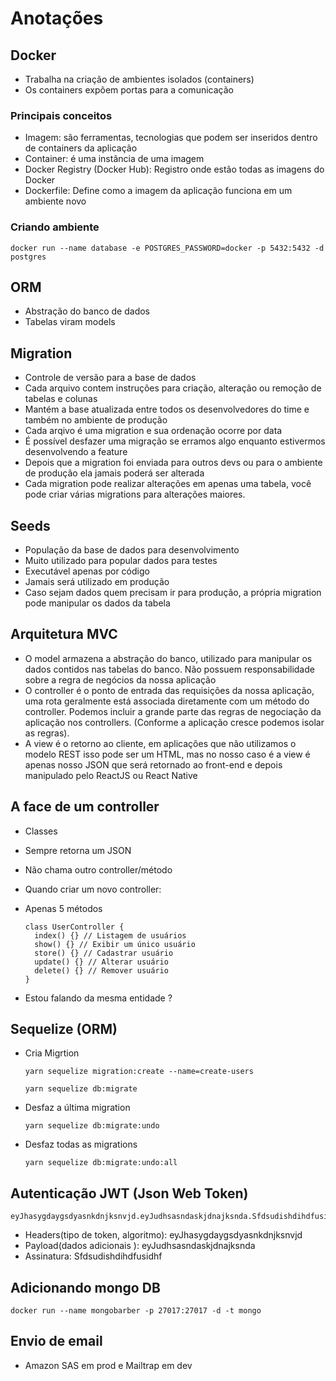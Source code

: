 # Anotações

## Docker

- Trabalha na criação de ambientes isolados (containers)
- Os containers expõem portas para a comunicação

### Principais conceitos

- Imagem: são ferramentas, tecnologias que podem ser inseridos dentro de containers da aplicação
- Container: é uma instância de uma imagem
- Docker Registry (Docker Hub): Registro onde estão todas as imagens do Docker
- Dockerfile: Define como a imagem da aplicação funciona em um ambiente novo

### Criando ambiente

```
docker run --name database -e POSTGRES_PASSWORD=docker -p 5432:5432 -d postgres
```

## ORM

- Abstração do banco de dados
- Tabelas viram models

## Migration

- Controle de versão para a base de dados
- Cada arquivo contem instruções para criação, alteração ou remoção de tabelas e colunas
- Mantém a base atualizada entre todos os desenvolvedores do time e também no ambiente de produção
- Cada arqivo é uma migration e sua ordenação ocorre por data
- É possível desfazer uma migração se erramos algo enquanto estivermos desenvolvendo a feature
- Depois que a migration foi enviada para outros devs ou para o ambiente de produção ela jamais poderá ser alterada
- Cada migration pode realizar alterações em apenas uma tabela, você pode criar várias migrations para alterações maiores.

## Seeds

- População da base de dados para desenvolvimento
- Muito utilizado para popular dados para testes
- Executável apenas por código
- Jamais será utilizado em produção
- Caso sejam dados quem precisam ir para produção, a própria migration pode manipular os dados da tabela

## Arquitetura MVC

- O model armazena a abstração do banco, utilizado para manipular os dados contidos nas tabelas do banco. Não possuem responsabilidade sobre a regra de negócios da nossa aplicação
- O controller é o ponto de entrada das requisições da nossa aplicação, uma rota geralmente está associada diretamente com um método do controller. Podemos incluir a grande parte das regras de negociação da aplicação nos controllers. (Conforme a aplicação cresce podemos isolar as regras).
- A view é o retorno ao cliente, em aplicações que não utilizamos o modelo REST isso pode ser um HTML, mas no nosso caso é a view é apenas nosso JSON que será retornado ao front-end e depois manipulado pelo ReactJS ou React Native

## A face de um controller

- Classes
- Sempre retorna um JSON
- Não chama outro controller/método
- Quando criar um novo controller:

- Apenas 5 métodos
  ```
  class UserController {
    index() {} // Listagem de usuários
    show() {} // Exibir um único usuário
    store() {} // Cadastrar usuário
    update() {} // Alterar usuário
    delete() {} // Remover usuário
  }
  ```
- Estou falando da mesma entidade ?

## Sequelize (ORM)

- Cria Migrtion
  ```
  yarn sequelize migration:create --name=create-users
  ```
  ```
  yarn sequelize db:migrate
  ```
- Desfaz a última migration
  ```
  yarn sequelize db:migrate:undo
  ```
- Desfaz todas as migrations
  ```
  yarn sequelize db:migrate:undo:all
  ```

## Autenticação JWT (Json Web Token)

```
eyJhasygdaygsdyasnkdnjksnvjd.eyJudhsasndaskjdnajksnda.Sfdsudishdihdfusidhf
```

- Headers(tipo de token, algoritmo): eyJhasygdaygsdyasnkdnjksnvjd
- Payload(dados adicionais ): eyJudhsasndaskjdnajksnda
- Assinatura: Sfdsudishdihdfusidhf

## Adicionando mongo DB

```
docker run --name mongobarber -p 27017:27017 -d -t mongo
```

## Envio de email

- Amazon SAS em prod e Mailtrap em dev
